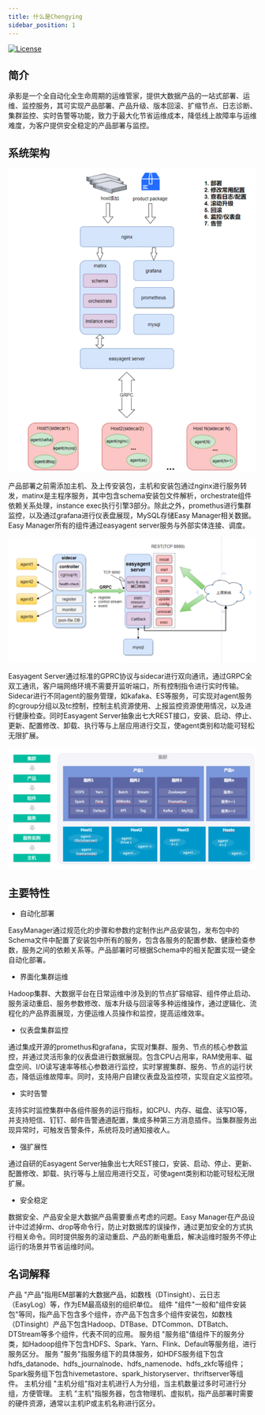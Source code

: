 ```yaml
---
title: 什么是Chengying
sidebar_position: 1
---
```


[![License](https://img.shields.io/badge/license-Apache%202-4EB1BA.svg)](https://www.apache.org/licenses/LICENSE-2.0.html)

## 简介

承影是一个全自动化全生命周期的运维管家，提供大数据产品的一站式部署、运维、监控服务，其可实现产品部署、产品升级、版本回滚、扩缩节点、日志诊断、集群监控、实时告警等功能，致力于最大化节省运维成本，降低线上故障率与运维难度，为客户提供安全稳定的产品部署与监控。

## 系统架构

![q1](/img/intro/img.png)

产品部署之前需添加主机、及上传安装包，主机和安装包通过nginx进行服务转发，matinx是主程序服务，其中包含schema安装包文件解析，orchestrate组件依赖关系处理，instance exec执行引擎3部分。除此之外，promethus进行集群监控，以及通过grafana进行仪表盘展现，MySQL存储Easy Manager相关数据。Easy Manager所有的组件通过easyagent server服务与外部实体连接、调度。

![q1](/img/intro/img_1.png)

Easyagent Server通过标准的GPRC协议与sidecar进行双向通讯，通过GRPC全双工通讯，客户端网络环境不需要开监听端口，所有控制指令进行实时传输。Sidecar进行不同agent的服务管理，如kafaka、ES等服务，可实现对agent服务的cgroup分组以及tc控制，控制主机资源使用、上报监控资源使用情况，以及进行健康检查。同时Easyagent Server抽象出七大REST接口，安装、启动、停止、更新、配置修改、卸载、执行等与上层应用进行交互，使agent类别和功能可轻松无限扩展。

![q1](/img/intro/img_2.png)

## 主要特性

* 自动化部署

EasyManager通过规范化的步骤和参数约定制作出产品安装包，发布包中的Schema文件中配置了安装包中所有的服务，包含各服务的配置参数、健康检查参数，服务之间的依赖关系等。产品部署时可根据Schema中的相关配置实现一键全自动化部署。

* 界面化集群运维

Hadoop集群、大数据平台在日常运维中涉及到的节点扩容缩容、组件停止启动、服务滚动重启、服务参数修改、版本升级与回滚等多种运维操作，通过逻辑化、流程化的产品界面展现，方便运维人员操作和监控，提高运维效率。

* 仪表盘集群监控

通过集成开源的promethus和grafana，实现对集群、服务、节点的核心参数监控，并通过灵活形象的仪表盘进行数据展现。包含CPU占用率，RAM使用率、磁盘空间、I/O读写速率等核心参数进行监控，实时掌握集群、服务、节点的运行状态，降低运维故障率。同时，支持用户自建仪表盘及监控项，实现自定义监控项。

* 实时告警

支持实时监控集群中各组件服务的运行指标，如CPU、内存、磁盘、读写IO等，并支持短信、钉钉、邮件告警通道配置，集成多种第三方消息插件。当集群服务出现异常时，可触发告警条件，系统将及时通知接收人。

* 强扩展性

通过自研的Easyagent Server抽象出七大REST接口，安装、启动、停止、更新、配置修改、卸载、执行等与上层应用进行交互，可使agent类别和功能可轻松无限扩展。

* 安全稳定

数据安全、产品安全是大数据产品需要重点考虑的问题。Easy Manager在产品设计中过滤掉rm、drop等命令行，防止对数据库的误操作，通过更加安全的方式执行相关命令。同时提供服务的滚动重启、产品的断电重启，解决运维时服务不停止运行的场景并节省运维时间。


## 名词解释



产品	"产品"指用EM部署的大数据产品，如数栈（DTinsight）、云日志（EasyLog）等，作为EM最高级别的组织单位。
组件	"组件"一般和"组件安装包"等同，指产品下包含多个组件，亦产品下包含多个组件安装包，如数栈（DTinsight）产品下包含Hadoop、DTBase、DTCommon、DTBatch、DTStream等多个组件，代表不同的应用。
服务组	"服务组"值组件下的服务分类，如Hadoop组件下包含HDFS、Spark、Yarn、Flink、Default等服务组，进行服务区分。
服务	"服务"指服务组下的具体服务，如HDFS服务组下包含hdfs_datanode、hdfs_journalnode、hdfs_namenode、hdfs_zkfc等组件；Spark服务组下包含hivemetastore、spark_historyserver、thriftserver等组件。
主机分组	"主机分组"指对主机进行人为分组，当主机数量过多时可进行分组，方便管理。
主机	"主机"指服务器，包含物理机、虚拟机，指产品部署时需要的硬件资源，通常以主机IP或主机名称进行区分。